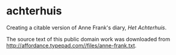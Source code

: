 # achterhuis

Creating a citable version of Anne Frank's diary, *Het Achterhuis*.

The  source text of this public domain work was downloaded from <http://affordance.typepad.com//files/anne-frank.txt>.
